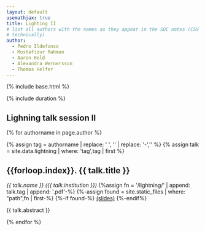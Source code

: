 ```yaml
---
layout: default
usemathjax: true
title: Lighting II
# list all authors with the names as they appear in the SOC notes (CSV file
# technically)
author:
  - Pedro Ildefonso
  - Mostafizur Rahman
  - Aaron Held
  - Alexandra Wernersson
  - Thomas Helfer
---
```

{% include base.html %}

{% include duration %}
## Lighning talk session II

{% for authorname in page.author %}

{% assign tag = authorname | replace: ' ', '' | replace: '-','' %}
{% assign talk = site.data.lightning | where: 'tag',tag | first %}

<h2 id="{{talk.tag}}">{{forloop.index}}. {{ talk.title }}</h2>
<em>{{ talk.name }} ({{ talk.institution }})</em>
{%assign fn = '/lightning/' | append: talk.tag | append: '.pdf'-%}
{%-assign found = site.static_files | where: "path",fn | first-%}
{%-if found-%}
<a href="{{base}}/lightning/{{talk.tag}}.pdf">(slides)</a>
{%-endif%}

{{ talk.abstract }}

{% endfor %}
